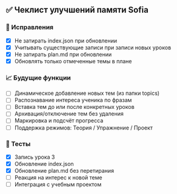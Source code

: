 ## ✅ Чеклист улучшений памяти Sofia

### 🔧 Исправления
- [x] Не затирать index.json при обновлении
- [x] Учитывать существующие записи при записи новых уроков
- [x] Не затирать plan.md при обновлении
- [x] Обновлять только отмеченные темы в плане

### 📈 Будущие функции
- [ ] Динамическое добавление новых тем (из папки topics)
- [ ] Распознавание интереса ученика по фразам
- [ ] Вставка тем до или после конкретных уроков
- [ ] Архивация/отключение тем без удаления
- [ ] Маркировка и подсчёт прогресса
- [ ] Поддержка режимов: Теория / Упражнение / Проект

### 🧪 Тесты
- [x] Запись урока 3
- [x] Обновление index.json
- [x] Обновление plan.md без перетирания
- [ ] Реакция на интерес к новой теме
- [ ] Интеграция с учебным проектом